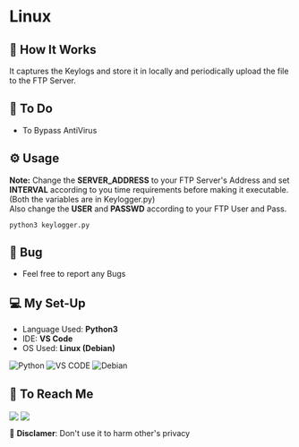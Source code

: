 # Linux  

## 🐼 How It Works  

It captures the Keylogs and store it in locally and periodically upload the file to the FTP Server.  


## 🥷 To Do  

* To Bypass AntiVirus  


## ⚙️ Usage  

__Note:__ Change the __SERVER_ADDRESS__ to your FTP Server's Address and set __INTERVAL__ according to you time requirements before making it executable.(Both the variables are in Keylogger.py)  
Also change the __USER__  and __PASSWD__  according to your FTP User and Pass.    

```
python3 keylogger.py
```  

## 🐞 Bug  
   
* Feel free to report any Bugs  

## 💻 My Set-Up  

* Language Used: __Python3__  
* IDE: __VS Code__  
* OS Used:  __Linux (Debian)__  

![Python](https://img.shields.io/badge/python-3670A0?style=for-the-badge&logo=python&logoColor=ffdd54) ![VS CODE](https://img.shields.io/badge/Visual_Studio_Code-0078D4?style=for-the-badge&logo=visual%20studio%20code&logoColor=white) ![Debian](https://img.shields.io/badge/Debian-D70A53?style=for-the-badge&logo=debian&logoColor=white)  
 
## 💬 To Reach Me  

 <a href='https://discord.com/users/718847515176206406' target="blank"> <img align="center" src="https://img.shields.io/badge/Discord-%235865F2.svg?style=for-the-badge&logo=discord&logoColor=white"/></a> <a href='https://twitter.com/debang5hu' target="blank"> <img align="center" src="https://img.shields.io/badge/X-%23000000.svg?style=for-the-badge&logo=X&logoColor=white"/></a>  
 


🚫 __Disclamer__: Don't use it to harm other's privacy  



